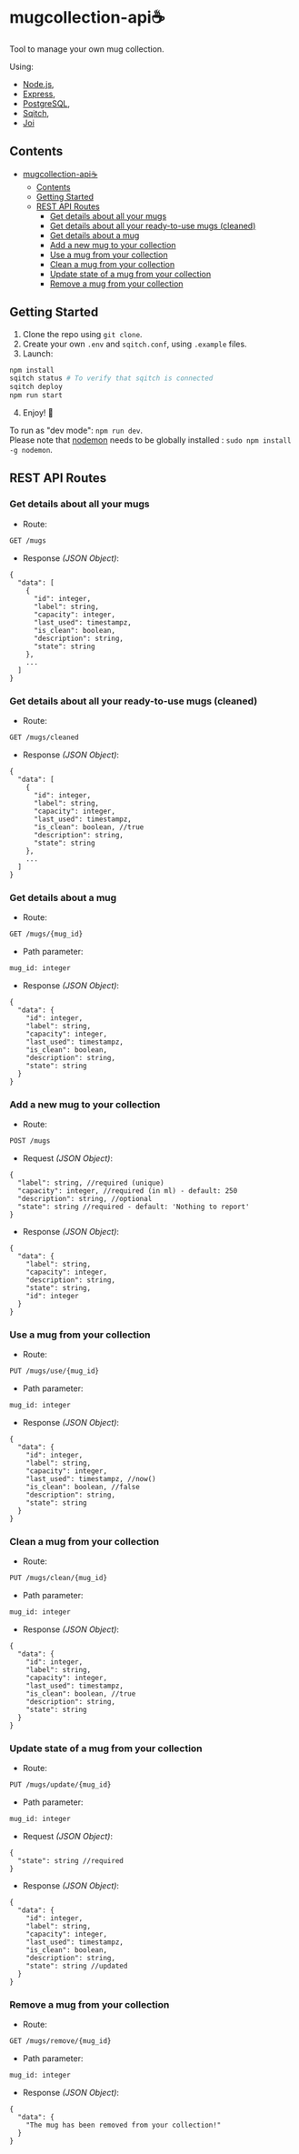 # mugcollection-api:coffee:

Tool to manage your own mug collection.

Using:

- [Node.js](https://nodejs.org/),
- [Express](https://expressjs.com/),
- [PostgreSQL](https://www.postgresql.org/),
- [Sqitch](https://sqitch.org/),
- [Joi](https://hapi.dev/module/joi/)

## Contents

- [mugcollection-api:coffee:](#mugcollection-apicoffee)
  - [Contents](#contents)
  - [Getting Started](#getting-started)
  - [REST API Routes](#rest-api-routes)
    - [Get details about all your mugs](#get-details-about-all-your-mugs)
    - [Get details about all your ready-to-use mugs (cleaned)](#get-details-about-all-your-ready-to-use-mugs-cleaned)
    - [Get details about a mug](#get-details-about-a-mug)
    - [Add a new mug to your collection](#add-a-new-mug-to-your-collection)
    - [Use a mug from your collection](#use-a-mug-from-your-collection)
    - [Clean a mug from your collection](#clean-a-mug-from-your-collection)
    - [Update state of a mug from your collection](#update-state-of-a-mug-from-your-collection)
    - [Remove a mug from your collection](#remove-a-mug-from-your-collection)

## Getting Started

1. Clone the repo using `git clone`.
2. Create your own `.env` and `sqitch.conf`, using `.example` files.
3. Launch:

```bash
npm install
sqitch status # To verify that sqitch is connected
sqitch deploy
npm run start
```

4. Enjoy! :rocket:

To run as "dev mode": `npm run dev`. <br/>
Please note that [nodemon](https://www.npmjs.com/package/nodemon) needs to be globally installed : `sudo npm install -g nodemon`.

## REST API Routes

### Get details about all your mugs

- Route:
  
```bash
GET /mugs
```

- Response *(JSON Object)*:

``` JS
{
  "data": [
    {
      "id": integer,
      "label": string,
      "capacity": integer,
      "last_used": timestampz,
      "is_clean": boolean,
      "description": string,
      "state": string
    },
    ...
  ]
}
```

### Get details about all your ready-to-use mugs (cleaned)

- Route:
  
```bash
GET /mugs/cleaned
```

- Response *(JSON Object)*:

``` JS
{
  "data": [
    {
      "id": integer,
      "label": string,
      "capacity": integer,
      "last_used": timestampz,
      "is_clean": boolean, //true
      "description": string,
      "state": string
    },
    ...
  ]
}
```

### Get details about a mug

- Route:
  
```bash
GET /mugs/{mug_id}
```

- Path parameter:
  
```bash
mug_id: integer
```

- Response *(JSON Object)*:

``` JS
{
  "data": {
    "id": integer,
    "label": string,
    "capacity": integer,
    "last_used": timestampz,
    "is_clean": boolean,
    "description": string,
    "state": string
  }
}
```

### Add a new mug to your collection

- Route:
  
```bash
POST /mugs
```

- Request *(JSON Object)*:
  
```JS
{
  "label": string, //required (unique)
  "capacity": integer, //required (in ml) - default: 250
  "description": string, //optional
  "state": string //required - default: 'Nothing to report'
}
```

- Response *(JSON Object)*:

``` JS
{
  "data": {
    "label": string,
    "capacity": integer,
    "description": string,
    "state": string,
    "id": integer
  }
}
```

### Use a mug from your collection

- Route:
  
```bash
PUT /mugs/use/{mug_id}
```

- Path parameter:
  
```bash
mug_id: integer
```

- Response *(JSON Object)*:

``` JS
{
  "data": {
    "id": integer,
    "label": string,
    "capacity": integer,
    "last_used": timestampz, //now()
    "is_clean": boolean, //false
    "description": string,
    "state": string
  }
}
```

### Clean a mug from your collection

- Route:
  
```bash
PUT /mugs/clean/{mug_id}
```

- Path parameter:
  
```bash
mug_id: integer
```

- Response *(JSON Object)*:

``` JS
{
  "data": {
    "id": integer,
    "label": string,
    "capacity": integer,
    "last_used": timestampz,
    "is_clean": boolean, //true
    "description": string,
    "state": string
  }
}
```

### Update state of a mug from your collection

- Route:
  
```bash
PUT /mugs/update/{mug_id}
```

- Path parameter:
  
```bash
mug_id: integer
```

- Request *(JSON Object)*:
  
```JS
{
  "state": string //required
}
```

- Response *(JSON Object)*:

``` JS
{
  "data": {
    "id": integer,
    "label": string,
    "capacity": integer,
    "last_used": timestampz,
    "is_clean": boolean,
    "description": string,
    "state": string //updated
  }
}
```

### Remove a mug from your collection

- Route:
  
```bash
GET /mugs/remove/{mug_id}
```

- Path parameter:
  
```bash
mug_id: integer
```

- Response *(JSON Object)*:

``` JS
{
  "data": {
    "The mug has been removed from your collection!"
  }
}
```
